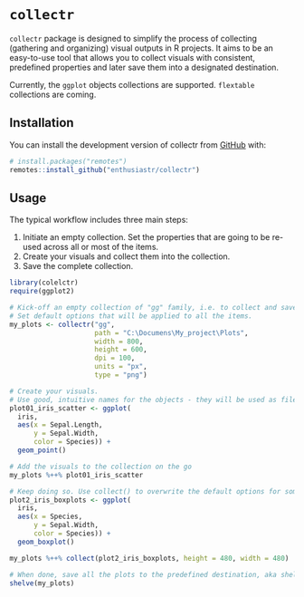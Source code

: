 
<!-- README.md is generated from README.Rmd. Please edit that file -->

# `collectr`

<!-- badges: start -->
<!-- badges: end -->

`collectr` package is designed to simplify the process of collecting
(gathering and organizing) visual outputs in R projects. It aims to be
an easy-to-use tool that allows you to collect visuals with consistent,
predefined properties and later save them into a designated destination.

Currently, the `ggplot` objects collections are supported. `flextable`
collections are coming.

## Installation

You can install the development version of collectr from
[GitHub](https://github.com/) with:

``` r
# install.packages("remotes")
remotes::install_github("enthusiastr/collectr")
```

## Usage

The typical workflow includes three main steps:

1.  Initiate an empty collection. Set the properties that are going to
    be re-used across all or most of the items.
2.  Create your visuals and collect them into the collection.
3.  Save the complete collection.

``` r
library(colelctr)
require(ggplot2)

# Kick-off an empty collection of "gg" family, i.e. to collect and save ggplots.
# Set default options that will be applied to all the items.
my_plots <- collectr("gg",
                     path = "C:\Documens\My_project\Plots",
                     width = 800,
                     height = 600,
                     dpi = 100,
                     units = "px",
                     type = "png")

# Create your visuals.
# Use good, intuitive names for the objects - they will be used as files names.
plot01_iris_scatter <- ggplot(
  iris,
  aes(x = Sepal.Length,
      y = Sepal.Width,
      color = Species)) +
  geom_point()

# Add the visuals to the collection on the go
my_plots %++% plot01_iris_scatter

# Keep doing so. Use collect() to overwrite the default options for some items.
plot2_iris_boxplots <- ggplot(
  iris, 
  aes(x = Species,
      y = Sepal.Width,
      color = Species)) + 
  geom_boxplot()

my_plots %++% collect(plot2_iris_boxplots, height = 480, width = 480)

# When done, save all the plots to the predefined destination, aka shelve them
shelve(my_plots)
```
